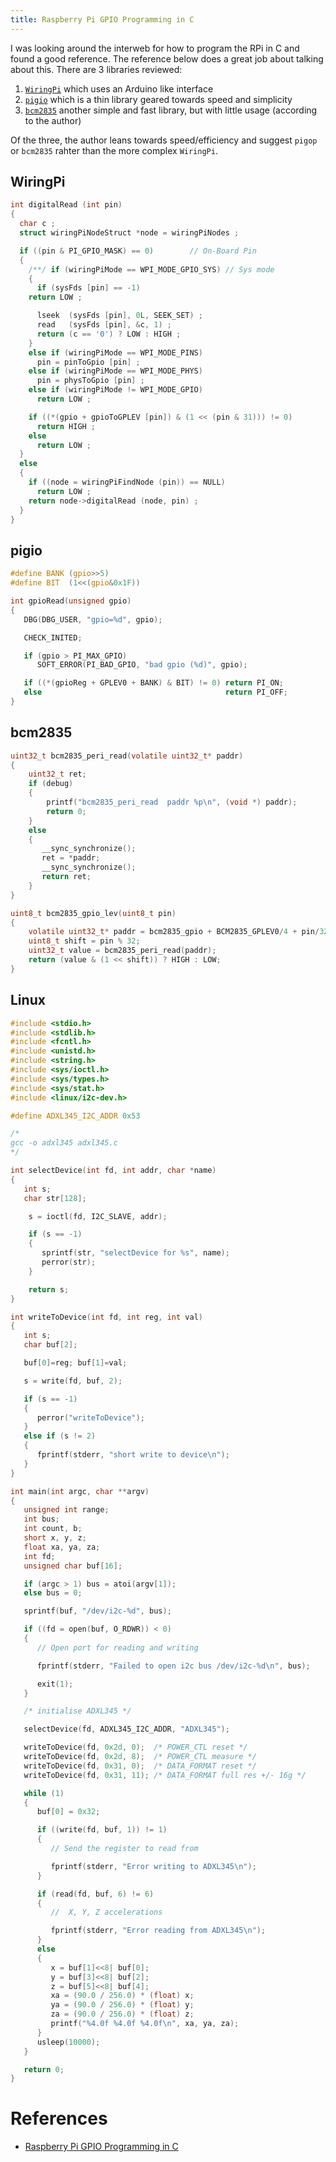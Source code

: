 ```yaml
---
title: Raspberry Pi GPIO Programming in C
---
```


I was looking around the interweb for how to program the RPi in C and found a good reference.
The reference below does a great job about talking about this. There are 3 libraries
reviewed:

1. [`WiringPi`](http://wiringpi.com/) which uses an Arduino like interface
2. [`pigio`](http://abyz.me.uk/rpi/pigpio/index.html) which is a thin library geared
  towards speed and simplicity
3. [`bcm2835`](http://www.airspayce.com/mikem/bcm2835/) another simple and fast
  library, but with little usage (according to the author)

Of the three, the author leans towards speed/efficiency and suggest `pigop` or
`bcm2835` rahter than the more complex `WiringPi`.

## WiringPi

```c
int digitalRead (int pin)
{
  char c ;
  struct wiringPiNodeStruct *node = wiringPiNodes ;

  if ((pin & PI_GPIO_MASK) == 0)		// On-Board Pin
  {
    /**/ if (wiringPiMode == WPI_MODE_GPIO_SYS)	// Sys mode
    {
      if (sysFds [pin] == -1)
	return LOW ;

      lseek  (sysFds [pin], 0L, SEEK_SET) ;
      read   (sysFds [pin], &c, 1) ;
      return (c == '0') ? LOW : HIGH ;
    }
    else if (wiringPiMode == WPI_MODE_PINS)
      pin = pinToGpio [pin] ;
    else if (wiringPiMode == WPI_MODE_PHYS)
      pin = physToGpio [pin] ;
    else if (wiringPiMode != WPI_MODE_GPIO)
      return LOW ;

    if ((*(gpio + gpioToGPLEV [pin]) & (1 << (pin & 31))) != 0)
      return HIGH ;
    else
      return LOW ;
  }
  else
  {
    if ((node = wiringPiFindNode (pin)) == NULL)
      return LOW ;
    return node->digitalRead (node, pin) ;
  }
}
```

## pigio

```c
#define BANK (gpio>>5)
#define BIT  (1<<(gpio&0x1F))

int gpioRead(unsigned gpio)
{
   DBG(DBG_USER, "gpio=%d", gpio);

   CHECK_INITED;

   if (gpio > PI_MAX_GPIO)
      SOFT_ERROR(PI_BAD_GPIO, "bad gpio (%d)", gpio);

   if ((*(gpioReg + GPLEV0 + BANK) & BIT) != 0) return PI_ON;
   else                                         return PI_OFF;
}
```

## bcm2835

```c
uint32_t bcm2835_peri_read(volatile uint32_t* paddr)
{
    uint32_t ret;
    if (debug)
    {
		printf("bcm2835_peri_read  paddr %p\n", (void *) paddr);
		return 0;
    }
    else
    {
       __sync_synchronize();
       ret = *paddr;
       __sync_synchronize();
       return ret;
    }
}

uint8_t bcm2835_gpio_lev(uint8_t pin)
{
    volatile uint32_t* paddr = bcm2835_gpio + BCM2835_GPLEV0/4 + pin/32;
    uint8_t shift = pin % 32;
    uint32_t value = bcm2835_peri_read(paddr);
    return (value & (1 << shift)) ? HIGH : LOW;
}
```

## Linux

```c
#include <stdio.h>
#include <stdlib.h>
#include <fcntl.h>
#include <unistd.h>
#include <string.h>
#include <sys/ioctl.h>
#include <sys/types.h>
#include <sys/stat.h>
#include <linux/i2c-dev.h>

#define ADXL345_I2C_ADDR 0x53

/*
gcc -o adxl345 adxl345.c
*/

int selectDevice(int fd, int addr, char *name)
{
   int s;
   char str[128];

    s = ioctl(fd, I2C_SLAVE, addr);

    if (s == -1)
    {
       sprintf(str, "selectDevice for %s", name);
       perror(str);
    }

    return s;
}

int writeToDevice(int fd, int reg, int val)
{
   int s;
   char buf[2];

   buf[0]=reg; buf[1]=val;

   s = write(fd, buf, 2);

   if (s == -1)
   {
      perror("writeToDevice");
   }
   else if (s != 2)
   {
      fprintf(stderr, "short write to device\n");
   }
}

int main(int argc, char **argv)
{
   unsigned int range;
   int bus;
   int count, b;
   short x, y, z;
   float xa, ya, za;
   int fd;
   unsigned char buf[16];

   if (argc > 1) bus = atoi(argv[1]);
   else bus = 0;

   sprintf(buf, "/dev/i2c-%d", bus);

   if ((fd = open(buf, O_RDWR)) < 0)
   {
      // Open port for reading and writing

      fprintf(stderr, "Failed to open i2c bus /dev/i2c-%d\n", bus);

      exit(1);
   }

   /* initialise ADXL345 */

   selectDevice(fd, ADXL345_I2C_ADDR, "ADXL345");

   writeToDevice(fd, 0x2d, 0);  /* POWER_CTL reset */
   writeToDevice(fd, 0x2d, 8);  /* POWER_CTL measure */
   writeToDevice(fd, 0x31, 0);  /* DATA_FORMAT reset */
   writeToDevice(fd, 0x31, 11); /* DATA_FORMAT full res +/- 16g */

   while (1)
   {   
      buf[0] = 0x32;

      if ((write(fd, buf, 1)) != 1)
      {
         // Send the register to read from

         fprintf(stderr, "Error writing to ADXL345\n");
      }

      if (read(fd, buf, 6) != 6)
      {
         //  X, Y, Z accelerations

         fprintf(stderr, "Error reading from ADXL345\n");
      }
      else
      {
         x = buf[1]<<8| buf[0];
         y = buf[3]<<8| buf[2];
         z = buf[5]<<8| buf[4];
         xa = (90.0 / 256.0) * (float) x;
         ya = (90.0 / 256.0) * (float) y;
         za = (90.0 / 256.0) * (float) z;
         printf("%4.0f %4.0f %4.0f\n", xa, ya, za);
      }
      usleep(10000);
   }

   return 0;
}
```

# References

- [Raspberry Pi GPIO Programming in C](https://www.bigmessowires.com/2018/05/26/raspberry-pi-gpio-programming-in-c/)
